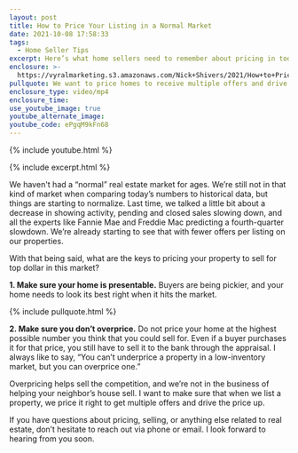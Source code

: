 ```yaml
---
layout: post
title: How to Price Your Listing in a Normal Market
date: 2021-10-08 17:58:33
tags:
  - Home Seller Tips
excerpt: Here’s what home sellers need to remember about pricing in today’s market.
enclosure: >-
  https://vyralmarketing.s3.amazonaws.com/Nick+Shivers/2021/How+to+Price+Your+Listing+in+a+Normal+Market.mp4
pullquote: We want to price homes to receive multiple offers and drive the price up.
enclosure_type: video/mp4
enclosure_time:
use_youtube_image: true
youtube_alternate_image:
youtube_code: ePgqM9kFn68
---
```

{% include youtube.html %}

{% include excerpt.html %}

We haven't had a “normal” real estate market for ages. We’re still not in that kind of market when comparing today’s numbers to historical data, but things are starting to normalize. Last time, we talked a little bit about a decrease in showing activity, pending and closed sales slowing down, and all the experts like Fannie Mae and Freddie Mac predicting a fourth-quarter slowdown. We’re already starting to see that with fewer offers per listing on our properties.

With that being said, what are the keys to pricing your property to sell for top dollar in this market?

**1\. Make sure your home is presentable.** Buyers are being pickier, and your home needs to look its best right when it hits the market.

{% include pullquote.html %}

**2\. Make sure you don’t overprice.** Do not price your home at the highest possible number you think that you could sell for. Even if a buyer purchases it for that price, you still have to sell it to the bank through the appraisal. I always like to say, “You can’t underprice a property in a low-inventory market, but you can overprice one.”&nbsp;

Overpricing helps sell the competition, and we’re not in the business of helping your neighbor’s house sell. I want to make sure that when we list a property, we price it right to get multiple offers and drive the price up.

If you have questions about pricing, selling, or anything else related to real estate, don’t hesitate to reach out via phone or email. I look forward to hearing from you soon.
